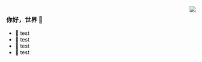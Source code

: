<img align="right" src="https://github-readme-stats.vercel.app/api?username=qq990742465&show_icons=true&icon_color=CE1D2D&text_color=718096&bg_color=ffffff&hide_title=true" />

### 你好，世界 👋
- :orange_book: test
- :hammer: test
- :ram: test
- :meat_on_bone: test
